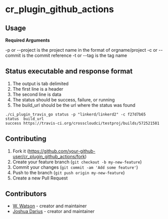 # cr_plugin_github_actions

## Usage

**Required Arguments**

-p or --project is the project name in the format of orgname/project
-c or --commit is the commit reference
-t or --tag is the tag name

## Status executable and response format

1. The output is tab delimited
2. The first line is a header
3. The second line is data
4. The status should be success, failure, or running
5. The build_url should be the url where the status was found


```
./ci_plugin_travis_go status -p "linkerd/linkerd2" -c f27d7b65
status  build_url
success https://travis-ci.org/crosscloudci/testproj/builds/572521581
```

## Contributing

1. Fork it (<https://github.com/your-github-user/cr_plugin_github_actions/fork>)
2. Create your feature branch (`git checkout -b my-new-feature`)
3. Commit your changes (`git commit -am 'Add some feature'`)
4. Push to the branch (`git push origin my-new-feature`)
5. Create a new Pull Request

## Contributors

- [W. Watson](https://github.com/wavell) - creator and maintainer
- [Joshua Darius](https://github.com/nupejosh) - creator and maintainer
